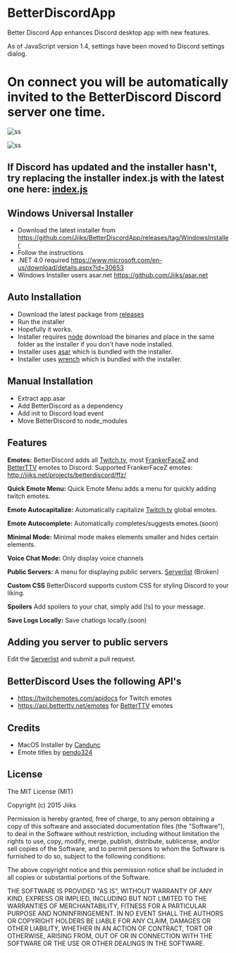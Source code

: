 # BetterDiscordApp
Better Discord App enhances Discord desktop app with new features.

As of JavaScript version 1.4, settings have been moved to Discord settings dialog.

# On connect you will be automatically invited to the BetterDiscord Discord server one time.

![ss](http://i.imgur.com/iesp9UY.png)

![ss](http://i.imgur.com/F9yMSKc.jpg)

## If Discord has updated and the installer hasn't, try replacing the installer index.js with the latest one here: [index.js](https://github.com/Jiiks/BetterDiscordApp/blob/master/NodeInstaller/index.js)

## Windows Universal Installer
* Download the latest installer from https://github.com/Jiiks/BetterDiscordApp/releases/tag/WindowsInstaller
* Follow the instructions
* .NET 4.0 required https://www.microsoft.com/en-us/download/details.aspx?id=30653
* Windows Installer users asar.net https://github.com/Jiiks/asar.net

## Auto Installation
* Download the latest package from [releases](https://github.com/Jiiks/BetterDiscordApp/releases)
* Run the installer
* Hopefully it works.
* Installer requires [node](https://nodejs.org/en/download/) download the binaries and place in the same folder as the installer if you don't have node installed.
* Installer uses [asar](https://github.com/atom/asar) which is bundled with the installer.
* Installer uses [wrench](https://github.com/ryanmcgrath/wrench-js) which is bundled with the installer.

## Manual Installation
* Extract app.asar
* Add BetterDiscord as a dependency
* Add init to Discord load event
* Move BetterDiscord to node_modules


## Features

**Emotes:**
BetterDiscord adds all [Twitch.tv](http://twitch.tv), most [FrankerFaceZ](http://frankerfacez.com) and [BetterTTV](http://betterttv.net) emotes to Discord.
Supported FrankerFaceZ emotes: http://jiiks.net/projects/betterdiscord/ffz/

**Quick Emote Menu:**
Quick Emote Menu adds a menu for quickly adding twitch emotes.

**Emote Autocapitalize:**
Automatically capitalize [Twitch.tv](http://twitch.tv) global emotes.

**Emote Autocomplete:**
Automatically completes/suggests emotes.(soon)

**Minimal Mode:**
Minimal mode makes elements smaller and hides certain elements.

**Voice Chat Mode:**
Only display voice channels

**Public Servers:**
A menu for displaying public servers. [Serverlist](https://github.com/Jiiks/BetterDiscordApp/blob/master/serverlist.json) (Broken)

**Custom CSS**
BetterDiscord supports custom CSS for styling Discord to your liking.

**Spoilers**
Add spoilers to your chat, simply add [!s] to your message.

**Save Logs Locally:**
Save chatlogs locally.(soon)

## Adding you server to public servers
Edit the [Serverlist](https://github.com/Jiiks/BetterDiscordApp/blob/master/serverlist.json) and submit a pull request.

## BetterDiscord Uses the following API's
* https://twitchemotes.com/apidocs for Twitch emotes
* https://api.betterttv.net/emotes for [BetterTTV](https://nightdev.com/betterttv/) emotes

## Credits
* MacOS Installer by [Candunc](https://github.com/Candunc) 
* Emote titles by [pendo324](https://github.com/pendo324)

## License

The MIT License (MIT)

Copyright (c) 2015 Jiiks

Permission is hereby granted, free of charge, to any person obtaining a copy
of this software and associated documentation files (the "Software"), to deal
in the Software without restriction, including without limitation the rights
to use, copy, modify, merge, publish, distribute, sublicense, and/or sell
copies of the Software, and to permit persons to whom the Software is
furnished to do so, subject to the following conditions:

The above copyright notice and this permission notice shall be included in
all copies or substantial portions of the Software.

THE SOFTWARE IS PROVIDED "AS IS", WITHOUT WARRANTY OF ANY KIND, EXPRESS OR
IMPLIED, INCLUDING BUT NOT LIMITED TO THE WARRANTIES OF MERCHANTABILITY,
FITNESS FOR A PARTICULAR PURPOSE AND NONINFRINGEMENT. IN NO EVENT SHALL THE
AUTHORS OR COPYRIGHT HOLDERS BE LIABLE FOR ANY CLAIM, DAMAGES OR OTHER
LIABILITY, WHETHER IN AN ACTION OF CONTRACT, TORT OR OTHERWISE, ARISING FROM,
OUT OF OR IN CONNECTION WITH THE SOFTWARE OR THE USE OR OTHER DEALINGS IN
THE SOFTWARE.